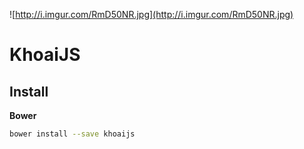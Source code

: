 ![http://i.imgur.com/RmD50NR.jpg](http://i.imgur.com/RmD50NR.jpg)

# KhoaiJS

## Install

**Bower**

```bash
bower install --save khoaijs
```
